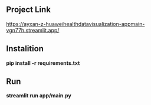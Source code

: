 ## Project Link
https://ayxan-z-huaweihealthdatavisualization-appmain-vgn77h.streamlit.app/

## Instalition
**pip install -r requirements.txt <br />**

## Run
**streamlit run app/main.py**